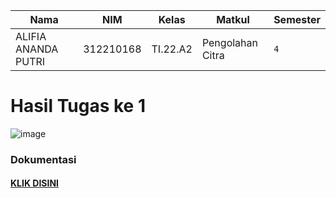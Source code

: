 |**Nama**|**NIM**|**Kelas**|**Matkul**|**Semester**|
|----|---|-----|------|---|
|ALIFIA ANANDA PUTRI|312210168|TI.22.A2|Pengolahan Citra|`4`|

# Hasil Tugas ke 1

![image](https://github.com/Alifiananda06/PC-1/assets/115884834/dcadba78-75ca-4a84-92f4-211e06d47ca7)


### Dokumentasi
#### [KLIK DISINI]()
